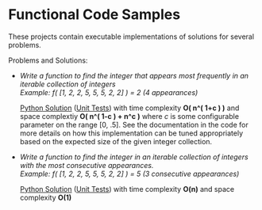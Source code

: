 # Functional Code Samples

These projects contain executable implementations of solutions for several problems.

Problems and Solutions:

- *Write a function to find the integer that appears most frequently in an iterable collection of integers*
    *<br>Example: f( [1, 2, 2, 5, 5, 5, 2, 2] ) = 2 (4 appearances)* 

    [Python Solution](/functional/cs_problems/python/most_frequent_item/lib.py) ([Unit Tests](/functional/cs_problems/python/most_frequent_item/test.py)) with time complexity **O( n^( 1+c ) )** and space complextiy **O( n^( 1-c ) + n^c )** where *c* is some configurable parameter on the range [0, .5].  See the documentation in the code for more details on how this implementation can be tuned appropriately based on the expected size of the given integer collection.
    
- *Write a function to find the integer in an iterable collection of integers with the most consecutive appearances.*
    *<br>Example: f( [1, 2, 2, 5, 5, 5, 2, 2] ) = 5 (3 consecutive appearances)* 

    [Python Solution](/functional/cs_problems/python/most_consecutive_item/lib.py) ([Unit Tests](/functional/cs_problems/python/most_consecutive_item/test.py)) with time complexity **O(n)** and space complexity **O(1)**


